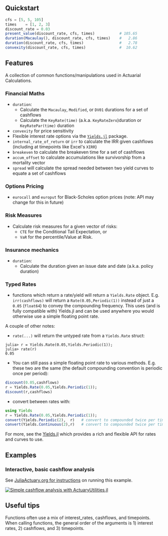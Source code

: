 ## Quickstart

```julia
cfs = [5, 5, 105]
times    = [1, 2, 3]
discount_rate = 0.03
present_value(discount_rate, cfs, times)           # 105.65
duration(Macaulay(), discount_rate, cfs, times)    #   2.86
duration(discount_rate, cfs, times)                #   2.78
convexity(discount_rate, cfs, times)               #  10.62
```

## Features

A collection of common functions/manipulations used in Actuarial Calculations.

### Financial Maths

- `duration`:
  - Calculate the `Macaulay`, `Modified`, or `DV01` durations for a set of cashflows
  - Calculate the `KeyRate(time)` (a.k.a. `KeyRateZero`)duration or `KeyRatePar(time)` duration
- `convexity` for price sensitivity
- Flexible interest rate options via the [`Yields.jl`](https://github.com/JuliaActuary/Yields.jl) package.
- `internal_rate_of_return` or `irr` to calculate the IRR given cashflows (including at timepoints like Excel's `XIRR`)
- `breakeven` to calculate the breakeven time for a set of cashflows
- `accum_offset` to calculate accumulations like survivorship from a mortality vector
- `spread` will calculate the spread needed between two yield curves to equate a set of cashflows

### Options Pricing
- `eurocall` and `europut` for Black-Scholes option prices (note: API may change for this in future)

### Risk Measures

- Calculate risk measures for a given vector of risks:
  - `CTE` for the Conditional Tail Expectation, or
  - `VaR` for the percentile/Value at Risk.

### Insurance mechanics

- `duration`:
  - Calculate the duration given an issue date and date (a.k.a. policy duration)
  

### Typed Rates

- functions which return a rate/yield will return a `Yields.Rate` object. E.g. `irr(cashflows)` will return a `Rate(0.05,Periodic(1))` instead of just a `0.05` (`float64`) to convey the compounding frequency. This uses (and is fully compatible with) Yields.jl and can be used anywhere you would otherwise use a simple floating point rate.

A couple of other notes:

- `rate(...)` will return the untyped rate from a `Yields.Rate` struct:

```julia-repl
julia> r = Yields.Rate(0.05,Yields.Periodic(1));
julia> rate(r) 
0.05
```

- You can still pass a simple floating point rate to various methods. E.g. these two are the same (the default compounding convention is periodic once per period):

```julia
discount(0.05,cashflows)
r = Yields.Rate(0.05,Yields.Periodic(1));
discount(r,cashflows)
```

- convert between rates with:

```julia
using Yields
r = Yields.Rate(0.05,Yields.Periodic(1));
convert(Yields.Periodic(2),  r)   # convert to compounded twice per timestep
convert(Yields.Continuous(2),r)   # convert to compounded twice per timestep
```

For more, see the [Yields.jl](https://github.com/JuliaActuary/Yields.jl) which provides a rich and flexible API for rates and curves to use.

## Examples

### Interactive, basic cashflow analysis

See [JuliaActuary.org for instructions](https://juliaactuary.org/tutorials/cashflowanalysis/) on running this example.

[![Simple cashflow analysis with ActuaryUtilities.jl](https://user-images.githubusercontent.com/711879/95857181-d646a280-0d20-11eb-8300-a4c226021334.gif)](https://juliaactuary.org/tutorials/cashflowanalysis/)



## Useful tips

Functions often use a mix of interest_rates, cashflows, and timepoints. When calling functions, the general order of the arguments is 1) interest rates, 2) cashflows, and 3) timepoints.
